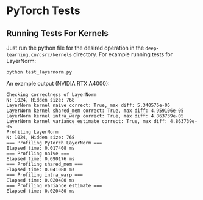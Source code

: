 # PyTorch Tests

## Running Tests For Kernels

Just run the python file for the desired operation in the `deep-learning.cu/csrc/kernels` directory. For example running tests for LayerNorm:

```
python test_layernorm.py
```

An example output (NVIDIA RTX A4000):
```
Checking correctness of LayerNorm
N: 1024, Hidden size: 768
LayerNorm kernel naive correct: True, max diff: 5.340576e-05
LayerNorm kernel shared_mem correct: True, max diff: 4.959106e-05
LayerNorm kernel intra_warp correct: True, max diff: 4.863739e-05
LayerNorm kernel variance_estimate correct: True, max diff: 4.863739e-05
Profiling LayerNorm
N: 1024, Hidden size: 768
=== Profiling PyTorch LayerNorm ===
Elapsed time: 0.017408 ms
=== Profiling naive ===
Elapsed time: 0.690176 ms
=== Profiling shared_mem ===
Elapsed time: 0.041088 ms
=== Profiling intra_warp ===
Elapsed time: 0.020480 ms
=== Profiling variance_estimate ===
Elapsed time: 0.020480 ms
```


